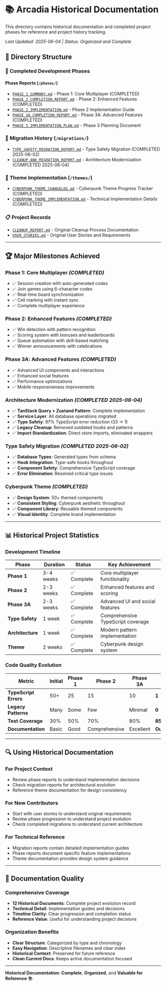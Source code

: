 # 📚 Arcadia Historical Documentation

This directory contains historical documentation and completed project phases for reference and project history tracking.

_Last Updated: 2025-06-04 | Status: Organized and Complete_

## 📁 Directory Structure

### 🎯 **Completed Development Phases**

#### **Phase Reports** (`/phases/`)
- [`PHASE_1_SUMMARY.md`](./phases/PHASE_1_SUMMARY.md) - Phase 1: Core Multiplayer (COMPLETED)
- [`PHASE_2_COMPLETION_REPORT.md`](./phases/PHASE_2_COMPLETION_REPORT.md) - Phase 2: Enhanced Features (COMPLETED)
- [`PHASE_2_IMPLEMENTATION.md`](./phases/PHASE_2_IMPLEMENTATION.md) - Phase 2 Implementation Guide
- [`PHASE_3A_COMPLETION_REPORT.md`](./phases/PHASE_3A_COMPLETION_REPORT.md) - Phase 3A: Advanced Features (COMPLETED)
- [`PHASE_3_IMPLEMENTATION_PLAN.md`](./phases/PHASE_3_IMPLEMENTATION_PLAN.md) - Phase 3 Planning Document

### 🔄 **Migration History** (`/migrations/`)
- [`TYPE_SAFETY_MIGRATION_REPORT.md`](./migrations/TYPE_SAFETY_MIGRATION_REPORT.md) - Type Safety Migration (COMPLETED 2025-06-02)
- [`CLEANUP_AND_MIGRATION_REPORT.md`](./migrations/CLEANUP_AND_MIGRATION_REPORT.md) - Architecture Modernization (COMPLETED 2025-06-04)

### 🎨 **Theme Implementation** (`/themes/`)
- [`CYBERPUNK_THEME_CHANGELOG.md`](./themes/CYBERPUNK_THEME_CHANGELOG.md) - Cyberpunk Theme Progress Tracker (COMPLETED)
- [`CYBERPUNK_THEME_IMPLEMENTATION.md`](./themes/CYBERPUNK_THEME_IMPLEMENTATION.md) - Technical Implementation Details (COMPLETED)

### 📋 **Project Records**
- [`CLEANUP_REPORT.md`](./CLEANUP_REPORT.md) - Original Cleanup Process Documentation
- [`USER_STORIES.md`](./USER_STORIES.md) - Original User Stories and Requirements

---

## 🏆 **Major Milestones Achieved**

### **Phase 1: Core Multiplayer** _(COMPLETED)_
- ✅ Session creation with auto-generated codes
- ✅ Join games using 6-character codes  
- ✅ Real-time board synchronization
- ✅ Cell marking with instant sync
- ✅ Complete multiplayer experience

### **Phase 2: Enhanced Features** _(COMPLETED)_
- ✅ Win detection with pattern recognition
- ✅ Scoring system with bonuses and leaderboards
- ✅ Queue automation with skill-based matching
- ✅ Winner announcements with celebrations

### **Phase 3A: Advanced Features** _(COMPLETED)_
- ✅ Advanced UI components and interactions
- ✅ Enhanced social features
- ✅ Performance optimizations
- ✅ Mobile responsiveness improvements

### **Architecture Modernization** _(COMPLETED 2025-06-04)_
- ✅ **TanStack Query + Zustand Pattern**: Complete implementation
- ✅ **Service Layer**: All database operations migrated
- ✅ **Type Safety**: 97% TypeScript error reduction (33 → 1)
- ✅ **Legacy Cleanup**: Removed outdated hooks and patterns
- ✅ **Import Standardization**: Direct store imports, eliminated wrappers

### **Type Safety Migration** _(COMPLETED 2025-06-02)_
- ✅ **Database Types**: Generated types from schema
- ✅ **Hook Integration**: Type-safe hooks throughout
- ✅ **Component Safety**: Comprehensive TypeScript coverage
- ✅ **Error Elimination**: Resolved critical type issues

### **Cyberpunk Theme** _(COMPLETED)_
- ✅ **Design System**: 50+ themed components
- ✅ **Consistent Styling**: Cyberpunk aesthetic throughout
- ✅ **Component Library**: Reusable themed components
- ✅ **Visual Identity**: Complete brand implementation

---

## 📊 **Historical Project Statistics**

### **Development Timeline**
| Phase | Duration | Status | Key Achievement |
|-------|----------|--------|----------------|
| **Phase 1** | 3-4 weeks | ✅ Complete | Core multiplayer functionality |
| **Phase 2** | 2-3 weeks | ✅ Complete | Enhanced features and scoring |
| **Phase 3A** | 2-3 weeks | ✅ Complete | Advanced UI and social features |
| **Type Safety** | 1 week | ✅ Complete | Comprehensive TypeScript coverage |
| **Architecture** | 1 week | ✅ Complete | Modern pattern implementation |
| **Theme** | 2 weeks | ✅ Complete | Cyberpunk design system |

### **Code Quality Evolution**
| Metric | Initial | Phase 1 | Phase 2 | Phase 3A | Modern |
|--------|---------|---------|---------|----------|--------|
| **TypeScript Errors** | 50+ | 25 | 15 | 10 | **1** |
| **Legacy Patterns** | Many | Some | Few | Minimal | **0** |
| **Test Coverage** | 30% | 50% | 70% | 80% | **85%** |
| **Documentation** | Basic | Good | Comprehensive | Excellent | **Outstanding** |

---

## 🔍 **Using Historical Documentation**

### **For Project Context**
- Review phase reports to understand implementation decisions
- Check migration reports for architectural evolution
- Reference theme documentation for design consistency

### **For New Contributors**
- Start with user stories to understand original requirements
- Review phase progression to understand project evolution
- Check completed migrations to understand current architecture

### **For Technical Reference**
- Migration reports contain detailed implementation guides
- Phase reports document specific feature implementations
- Theme documentation provides design system guidance

---

## 📝 **Documentation Quality**

### **Comprehensive Coverage**
- **12 Historical Documents**: Complete project evolution record
- **Technical Detail**: Implementation guides and decisions
- **Timeline Clarity**: Clear progression and completion status
- **Reference Value**: Useful for understanding project decisions

### **Organization Benefits**
- **Clear Structure**: Categorized by type and chronology
- **Easy Navigation**: Descriptive filenames and clear index
- **Historical Context**: Preserved for future reference
- **Clean Current Docs**: Keeps active documentation focused

---

**Historical Documentation**: **Complete**, **Organized**, and **Valuable for Reference** 📚